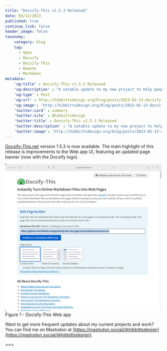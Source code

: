 ```yaml
---
title: "Docsify-This v1.5.3 Released"
date: 03/13/2023
published: true
continue_link: false
header_image: false
taxonomy:
    category: blog
    tag:
      - Open
      - Docsify
      - Docsify-This
      - Remote
      - Markdown
metadata:
    'og:title' : Docsify-This v1.5.3 Released
    'og:description' : "A notable update to my new project to help people use Docsify even easier and faster."
    'og:type' : Post
    'og:url' : http://hibbittsdesign.org/blog/posts/2023-02-13-docsify-this-v153-released
    'og:image': 'http://hibbittsdesign.org/blog/posts/2023-02-13-docsify-this-v153-released/screenshot-1.png'
    'twitter:card' : summary
    'twitter:site' : @hibbittsdesign
    'twitter:title' : Docsify-This v1.5.3 Released
    'twitter:description' : "A notable update to my new project to help people use Docsify even easier and faster."
    'twitter:image': 'http://hibbittsdesign.org/blog/posts/2023-03-13-docsify-this-v15-released/screenshot-1.png'
---
```


  <meta property="og:title" content="Docsify-This" />
  <meta property="og:description" content="Display Markdown files as standalone web pages in seconds using Docsify, with no website required." />
  <meta property="og:type" content="website" />
  <meta property="og:url" content="https://docsify-this.net" />
  <meta property="og:image" content="https://raw.githubusercontent.com/hibbitts-design/docsify-this/main/docs/images/screenshot.png" />

[Docsify-This.net](https://docsify-this.net) version 1.5.3 is now available. The main highlight of this release is improvements to the Web app UI, featuring an updated page banner (now with the Docsify logo).

![Docsify-This Web app screenshot](screenshot-1.png)  
Figure 1 - Docsify-This Web app

Want to get more frequent updates about my current projects and work? You can find me on Mastodon at [https://mastodon.social/@hibbittsdesign](https://mastodon.social/@hibbittsdesign).

===